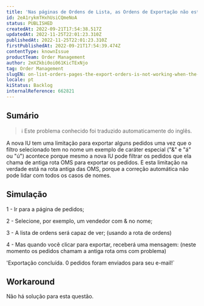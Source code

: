 ```yaml
---
title: 'Nas páginas de Ordens de Lista, as Ordens de Exportação não estão funcionando quando o filtro selecionado tem caracteres especiais'
id: 2eA1rykmTHxhUsiCQmeNoA
status: PUBLISHED
createdAt: 2022-09-21T17:54:38.517Z
updatedAt: 2022-11-25T22:01:23.310Z
publishedAt: 2022-11-25T22:01:23.310Z
firstPublishedAt: 2022-09-21T17:54:39.474Z
contentType: knownIssue
productTeam: Order Management
author: 2mXZkbi0oi061KicTExNjo
tag: Order Management
slugEN: on-list-orders-pages-the-export-orders-is-not-working-when-the-filter-selected-has-special-characters
locale: pt
kiStatus: Backlog
internalReference: 662821
---
```


## Sumário

>ℹ️ Este problema conhecido foi traduzido automaticamente do inglês.


A nova IU tem uma limitação para exportar alguns pedidos uma vez que o filtro selecionado tem no nome um exemplo de caráter especial ("&" e "á" ou "ú") acontece porque mesmo a nova IU pode filtrar os pedidos que ela chama de antiga rota OMS para exportar os pedidos.
E esta limitação na verdade está na rota antiga das OMS, porque a correção automática não pode lidar com todos os casos de nomes.



## Simulação



1 - Ir para a página de pedidos;

2 - Selecione, por exemplo, um vendedor com & no nome;

3 - A lista de ordens será capaz de ver; (usando a rota de ordens)

4 - Mas quando você clicar para exportar, receberá uma mensagem: (neste momento os pedidos chamam a antiga rota oms com problema)

'Exportação concluída. 0 pedidos foram enviados para seu e-mail!`



## Workaround


Não há solução para esta questão.

